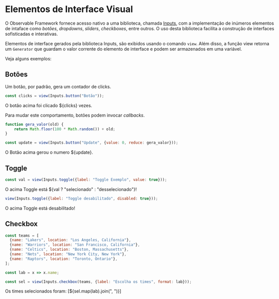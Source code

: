 <style>
    body, div, p, li, ol { max-width: none; }
</style>

# Elementos de Interface Visual

O Observable Framework fornece acesso nativo a uma biblioteca, chamada [Inputs](https://observablehq.com/collection/@observablehq/inputs), com a implementação de inúmeros elementos de intaface como 
*botões*, *dropdowns*, *sliders*, *checkboxes*, entre outros. O uso desta biblioteca facilita a construção 
 de interfaces sofisticadas e interativas.

Elementos de interface gerados pela biblioteca Inputs, são exibidos usando o comando `view`. Além disso, a função view retorna um `Generator` 
que guardam o valor corrente do elemento de interface e podem ser armazenados em uma variável.

 Veja alguns exemplos:

 ## Botões
 Um botão, por padrão, gera um contador de clicks.
 ```js
const clicks = view(Inputs.button("Botão"));
 ```
 O botão acima foi clicado ${clicks} vezes.
 

Para mudar este comportamento, botões podem invocar *callbacks*.  

```js
function gera_valor(old) {
    return Math.floor(100 * Math.random()) + old;
}

const update = view(Inputs.button("Update", {value: 0, reduce: gera_valor}));
```

O Botão acima gerou o numero ${update}.


 ## Toggle
```js
const val = view(Inputs.toggle({label: "Toggle Exemplo", value: true}));
```
O acima Toggle está ${val ? "selecionado" : "desselecionado"}!


```js
view(Inputs.toggle({label: "Toggle desabilitado", disabled: true}));
```
O acima Toggle está desabilitado!

## Checkbox

```js
const teams = [
  {name: "Lakers", location: "Los Angeles, California"},
  {name: "Warriors", location: "San Francisco, California"},
  {name: "Celtics", location: "Boston, Massachusetts"},
  {name: "Nets", location: "New York City, New York"},
  {name: "Raptors", location: "Toronto, Ontario"},
];

const lab = x => x.name;

const sel = view(Inputs.checkbox(teams, {label: "Escolha os times", format: lab}));
```
Os times selecionados foram: [${sel.map(lab).join(", ")}]